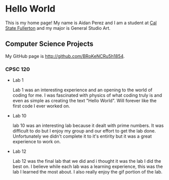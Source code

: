 # Hello World

This is my home page! My name is Aidan Perez and I am a student at [Cal State Fullerton](http://www.fullerton.edu/) and my major is General Studio Art.

## Computer Science Projects

My GitHub page is http://github.com/BRoKeNCRu5h1854.

### CPSC 120

* Lab 1

    Lab 1 was an interesting experience and an opening to the world of coding for me. I was fascinated with physics of what coding truly is and even as simple as creating the text "Hello World". Will forever like the first code I ever worked on.

* Lab 10

    lab 10 was an interesting lab because it dealt with prime numbers. It was difficult to do but I enjoy my group and our effort to get the lab done. Unfortunately we didn't complete it to it's entirity but it was a great experience to work on.

* Lab 12

    Lab 12 was the final lab that we did and i thought it was the lab I did the best on. I believe while each lab was a learning experience, this was the lab I learned the most about. I also really enjoy the gif portion of the lab.